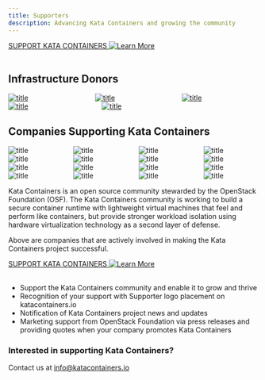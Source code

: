 ```yaml
---
title: Supporters
description: Advancing Kata Containers and growing the community
---
```


<section class="section section-padding-top-0">
<a href="mailto:info@katacontainers.io" class="button is-primary-dark is-rounded"><span>SUPPORT KATA CONTAINERS</span>
  <span class="ico">
    <img src="../.vuepress/theme/svg/arrow-left.svg" alt="Learn More" />
  </span></a>
<br/><br/>


<div class="container1">
  <h2 class="features">Infrastructure Donors</h2>
</div>

<div class="container container-center">
  <div class="columns">
    <div class="column">  <a href="https://cloud.google.com/" target="_blank"><img class="img-sponsor-l3" src="../images/logo-google-cloud.svg" alt="title"  /></a></div>
    <div class="column">  <a href="https://www.microsoft.com/" target="_blank"><img class="img-sponsor-l3" src="../images/logo-microsoft.svg" alt="title"  /></a></div>
    <div class="column">  <a href="https://vexxhost.com/" target="_blank"><img class="img-sponsor-l3" src="../images/logo-vexxhost.svg" alt="title"  /></a></div>
  </div>
  <div class="columns">
    <div class="column">  <a href="https://aws.amazon.com/" target="_blank"><img class="img-sponsor-l3" src="../images/logo-amazon.svg" alt="title"  /></a></div>
    <div class="column">  <a href="https://packagecloud.io/" target="_blank"><img class="img-sponsor-l3" src="../images/logo-packagecloud.svg" alt="title"  /></a></div>
    <div class="column">  </div>
  </div>
</div>

<div class="container1">
  <h2 class="features">Companies Supporting Kata Containers</h2>
</div>

<div class="container container-center">
  <div class="columns">
    <div class="column columns-sponsors">  <img class="img-sponsor-l4" src="../images/
logo-intel-lg.svg" alt="title"  /></div>
    <div class="column columns-sponsors">  <img class="img-sponsor-l4" src="../images/
logo-huawei.svg" alt="title"  /></div>
    <div class="column columns-sponsors">  <img class="img-sponsor-l4" src="../images/
logo-dell.svg" alt="title"  /></div>
    <div class="column columns-sponsors">  <img class="img-sponsor-l4" src="../images/
logo-redhat.svg" alt="title"  /></div>
  </div>
  <div class="columns">
    <div class="column columns-sponsors">  <img class="img-sponsor-l4" src="../images/
logo-tencent.svg" alt="title"  /></div>
    <div class="column columns-sponsors">  <img class="img-sponsor-l4" src="../images/
logo-99cloud.svg" alt="title"  /></div>
    <div class="column columns-sponsors">  <img class="img-sponsor-l4" src="../images/
logo-china.svg" alt="title"  /></div>
    <div class="column columns-sponsors">  <img class="img-sponsor-l4" src="../images/
logo-citynetwork.svg" alt="title"  /></div>
  </div>
  <div class="columns">
    <div class="column columns-sponsors">  <img class="img-sponsor-l4" src="../images/
logo-united.svg" alt="title"  /></div>
    <div class="column columns-sponsors">  <img class="img-sponsor-l4" src="../images/
logo-zte.svg" alt="title"  /></div>
    <div class="column columns-sponsors">  <img class="img-sponsor-l4" src="../images/
logo-mirantis.svg" alt="title"  /></div>
    <div class="column columns-sponsors">  <img class="img-sponsor-l4" src="../images/
logo-suse.svg" alt="title"  /></div>
  </div>
  <div class="columns">
    <div class="column columns-sponsors">  <img class="img-sponsor-l3-last" src="../images/
logo-netapp.svg" alt="title"  /></div>
    <div class="column ">  <img class="img-sponsor-l3-last" src="../images/
logo-easy.jpg" alt="title"  /></div>
    <div class="column  columns-sponsors">  <img class="img-sponsor-l3-last" src="../images/
logo-fiberhome.svg" alt="title"  /></div>
    <div class="column  columns-sponsors">  <img class="img-sponsor-l3-last" src="../images/
logo-ubuntu.svg" alt="title"  /></div>
  </div>
</div>

Kata Containers is an open source community stewarded by the OpenStack Foundation (OSF). The Kata Containers community is working to build a secure container runtime with lightweight virtual machines that feel and perform like containers, but provide stronger workload isolation using hardware virtualization technology as a second layer of defense. 

Above are companies that are actively involved in making the Kata Containers project successful.

<a href="mailto:info@katacontainers.io" class="button is-primary-dark is-rounded">
  <span>SUPPORT KATA CONTAINERS</span>
  <span class="ico">
    <img src="../.vuepress/theme/svg/arrow-left.svg" alt="Learn More" />
  </span>
</a><br/><br/>

<ul>
  <li>Support the Kata Containers community and enable it to grow and thrive</li>
  <li>Recognition of your support with Supporter logo placement on katacontainers.io</li> 
  <li>Notification of Kata Containers project news and updates</li> 
  <li>Marketing support from OpenStack Foundation via press releases and providing quotes when your company promotes Kata Containers</li>
</ul>

</section> 


<section class="section bottom-content">
  <div class="search-content">
    <h3 class="search-content-title">Interested in supporting Kata Containers?</h3>
    <div class="search-content-subtitle">  
      <span>Contact us at <a href="#">info@katacontainers.io</a></span>
    </div>
  </div>
</section>  



